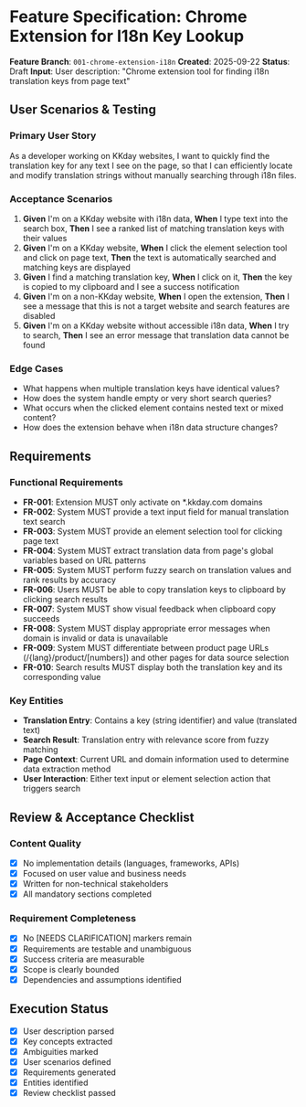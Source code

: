 # Feature Specification: Chrome Extension for I18n Key Lookup

**Feature Branch**: `001-chrome-extension-i18n`
**Created**: 2025-09-22
**Status**: Draft
**Input**: User description: "Chrome extension tool for finding i18n translation keys from page text"

## User Scenarios & Testing

### Primary User Story
As a developer working on KKday websites, I want to quickly find the translation key for any text I see on the page, so that I can efficiently locate and modify translation strings without manually searching through i18n files.

### Acceptance Scenarios
1. **Given** I'm on a KKday website with i18n data, **When** I type text into the search box, **Then** I see a ranked list of matching translation keys with their values
2. **Given** I'm on a KKday website, **When** I click the element selection tool and click on page text, **Then** the text is automatically searched and matching keys are displayed
3. **Given** I find a matching translation key, **When** I click on it, **Then** the key is copied to my clipboard and I see a success notification
4. **Given** I'm on a non-KKday website, **When** I open the extension, **Then** I see a message that this is not a target website and search features are disabled
5. **Given** I'm on a KKday website without accessible i18n data, **When** I try to search, **Then** I see an error message that translation data cannot be found

### Edge Cases
- What happens when multiple translation keys have identical values?
- How does the system handle empty or very short search queries?
- What occurs when the clicked element contains nested text or mixed content?
- How does the extension behave when i18n data structure changes?

## Requirements

### Functional Requirements
- **FR-001**: Extension MUST only activate on *.kkday.com domains
- **FR-002**: System MUST provide a text input field for manual translation text search
- **FR-003**: System MUST provide an element selection tool for clicking page text
- **FR-004**: System MUST extract translation data from page's global variables based on URL patterns
- **FR-005**: System MUST perform fuzzy search on translation values and rank results by accuracy
- **FR-006**: Users MUST be able to copy translation keys to clipboard by clicking search results
- **FR-007**: System MUST show visual feedback when clipboard copy succeeds
- **FR-008**: System MUST display appropriate error messages when domain is invalid or data is unavailable
- **FR-009**: System MUST differentiate between product page URLs (/{lang}/product/[numbers]) and other pages for data source selection
- **FR-010**: Search results MUST display both the translation key and its corresponding value

### Key Entities
- **Translation Entry**: Contains a key (string identifier) and value (translated text)
- **Search Result**: Translation entry with relevance score from fuzzy matching
- **Page Context**: Current URL and domain information used to determine data extraction method
- **User Interaction**: Either text input or element selection action that triggers search

## Review & Acceptance Checklist

### Content Quality
- [x] No implementation details (languages, frameworks, APIs)
- [x] Focused on user value and business needs
- [x] Written for non-technical stakeholders
- [x] All mandatory sections completed

### Requirement Completeness
- [x] No [NEEDS CLARIFICATION] markers remain
- [x] Requirements are testable and unambiguous
- [x] Success criteria are measurable
- [x] Scope is clearly bounded
- [x] Dependencies and assumptions identified

## Execution Status

- [x] User description parsed
- [x] Key concepts extracted
- [x] Ambiguities marked
- [x] User scenarios defined
- [x] Requirements generated
- [x] Entities identified
- [x] Review checklist passed
